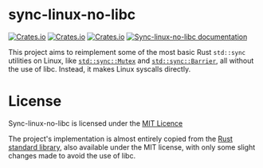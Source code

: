 # sync-linux-no-libc
[![Crates.io](https://img.shields.io/crates/l/sync-linux-no-libc)](https://github.com/MikolajKolek/sync-linux-no-libc/blob/master/LICENSE)
[![Crates.io](https://img.shields.io/crates/d/sync-linux-no-libc)](https://crates.io/crates/sync-linux-no-libc)
[![Crates.io](https://img.shields.io/crates/v/sync-linux-no-libc)](https://crates.io/crates/sync-linux-no-libc)
[![Sync-linux-no-libc documentation](https://docs.rs/sync-linux-no-libc/badge.svg)](https://docs.rs/sync-linux-no-libc)

This project aims to reimplement some of the most basic Rust `std::sync` utilities on Linux, like [`std::sync::Mutex`](https://doc.rust-lang.org/std/sync/struct.Mutex.html) and [`std::sync::Barrier`](https://doc.rust-lang.org/std/sync/struct.Barrier.html), all without the use of libc. Instead, it makes Linux syscalls directly.

# License
Sync-linux-no-libc is licensed under the [MIT Licence](https://github.com/MikolajKolek/sync-linux-no-libc/blob/master/LICENSE) 

The project's implementation is almost entirely copied from the [Rust standard library](https://github.com/rust-lang/rust), also available under the MIT license, with only some slight changes made to avoid the use of libc.
